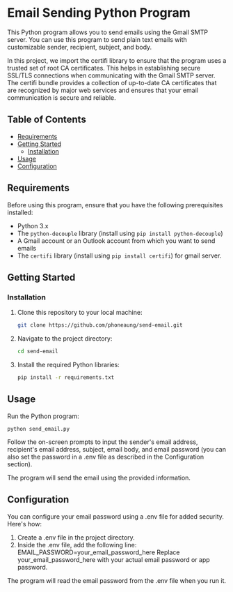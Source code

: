 # Email Sending Python Program

This Python program allows you to send emails using the Gmail SMTP server. You can use this program to send plain text emails with customizable sender, recipient, subject, and body.

In this project, we import the certifi library to ensure that the program uses a trusted set of root CA certificates. This helps in establishing secure SSL/TLS connections when communicating with the Gmail SMTP server. The certifi bundle provides a collection of up-to-date CA certificates that are recognized by major web services and ensures that your email communication is secure and reliable.

## Table of Contents

- [Requirements](#requirements)
- [Getting Started](#getting-started)
  - [Installation](#installation)
- [Usage](#usage)
- [Configuration](#configuration)

## Requirements

Before using this program, ensure that you have the following prerequisites installed:

- Python 3.x
- The `python-decouple` library (install using `pip install python-decouple`)
- A Gmail account or an Outlook account from which you want to send emails
- The `certifi` library (install using `pip install certifi`) for gmail server.

## Getting Started

### Installation

1. Clone this repository to your local machine:

    ```bash
   git clone https://github.com/phoneaung/send-email.git

2. Navigate to the project directory:

    ```bash
    cd send-email

3. Install the required Python libraries:

    ```bash
    pip install -r requirements.txt

## Usage
Run the Python program:

    python send_email.py

Follow the on-screen prompts to input the sender's email address, recipient's email address, subject, email body, and email password (you can also set the password in a .env file as described in the Configuration section).

The program will send the email using the provided information.

## Configuration
You can configure your email password using a .env file for added security. Here's how:

1. Create a .env file in the project directory.
2. Inside the .env file, add the following line:
EMAIL_PASSWORD=your_email_password_here
Replace your_email_password_here with your actual email password or app password.

The program will read the email password from the .env file when you run it.
